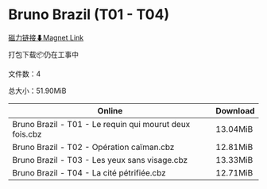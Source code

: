 # Bruno Brazil (T01 - T04)

[磁力链接⬇Magnet Link](magnet:?xt=urn:btih:2ff4b693c5e86837ca5b27d12c88714baacfdc87&dn=Bruno%20Brazil%20%28T01%20-%20T04%29)

打包下载📦仍在工事中

文件数：4

总大小：51.90MiB

Online | Download
--- | ---
Bruno Brazil - T01 - Le requin qui mourut deux fois.cbz | 13.04MiB
Bruno Brazil - T02 - Opération caïman.cbz | 12.81MiB
Bruno Brazil - T03 - Les yeux sans visage.cbz | 13.33MiB
Bruno Brazil - T04 - La cité pétrifiée.cbz | 12.71MiB
